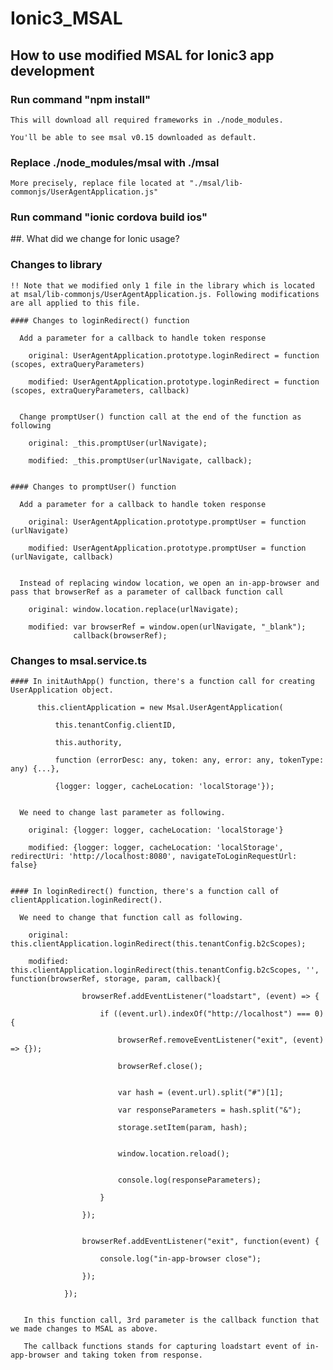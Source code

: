 # Ionic3_MSAL

## How to use modified MSAL for Ionic3 app development

  ### Run command "npm install"
  
    This will download all required frameworks in ./node_modules.
    
    You'll be able to see msal v0.15 downloaded as default.


  ### Replace ./node_modules/msal with ./msal
 
    More precisely, replace file located at "./msal/lib-commonjs/UserAgentApplication.js"


  ### Run command "ionic cordova build ios"


##. What did we change for Ionic usage?

  ### Changes to library
  
    !! Note that we modified only 1 file in the library which is located at msal/lib-commonjs/UserAgentApplication.js. Following modifications are all applied to this file.

    #### Changes to loginRedirect() function
    
      Add a parameter for a callback to handle token response
      
        original: UserAgentApplication.prototype.loginRedirect = function (scopes, extraQueryParameters)
        
        modified: UserAgentApplication.prototype.loginRedirect = function (scopes, extraQueryParameters, callback)


      Change promptUser() function call at the end of the function as following
      
        original: _this.promptUser(urlNavigate);
        
        modified: _this.promptUser(urlNavigate, callback);
        

    #### Changes to promptUser() function
    
      Add a parameter for a callback to handle token response
      
        original: UserAgentApplication.prototype.promptUser = function (urlNavigate)
          
        modified: UserAgentApplication.prototype.promptUser = function (urlNavigate, callback)


      Instead of replacing window location, we open an in-app-browser and pass that browserRef as a parameter of callback function call
      
        original: window.location.replace(urlNavigate);
        
        modified: var browserRef = window.open(urlNavigate, "_blank");
                  callback(browserRef);
                  

  ### Changes to msal.service.ts
  
    #### In initAuthApp() function, there's a function call for creating UserApplication object.
    
          this.clientApplication = new Msal.UserAgentApplication(
        
              this.tenantConfig.clientID, 
          
              this.authority,
              
              function (errorDesc: any, token: any, error: any, tokenType: any) {...},
          
              {logger: logger, cacheLocation: 'localStorage'});
          

      We need to change last parameter as following.
      
        original: {logger: logger, cacheLocation: 'localStorage'}
      
        modified: {logger: logger, cacheLocation: 'localStorage', redirectUri: 'http://localhost:8080', navigateToLoginRequestUrl: false}


    #### In loginRedirect() function, there's a function call of clientApplication.loginRedirect().
    
      We need to change that function call as following.

        original: this.clientApplication.loginRedirect(this.tenantConfig.b2cScopes);
      
        modified: this.clientApplication.loginRedirect(this.tenantConfig.b2cScopes, '', function(browserRef, storage, param, callback){
      
                    browserRef.addEventListener("loadstart", (event) => {
                  
                        if ((event.url).indexOf("http://localhost") === 0) {
                      
                            browserRef.removeEventListener("exit", (event) => {});
                            
                            browserRef.close();


                            var hash = (event.url).split("#")[1];
                            
                            var responseParameters = hash.split("&");
                            
                            storage.setItem(param, hash);


                            window.location.reload();


                            console.log(responseParameters);
                        
                        }
                  
                    });


                    browserRef.addEventListener("exit", function(event) {
                    
                        console.log("in-app-browser close");
                      
                    });
                
                });


       In this function call, 3rd parameter is the callback function that we made changes to MSAL as above.
       
       The callback functions stands for capturing loadstart event of in-app-browser and taking token from response.
    
     
     
     
     
     
      
